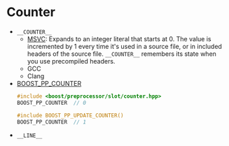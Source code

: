 # Counter
- `__COUNTER__`
  - [MSVC](https://docs.microsoft.com/en-us/cpp/preprocessor/predefined-macros): Expands to an integer literal that starts at 0. The value is incremented by 1 every time it's used in a source file, or in included headers of the source file. `__COUNTER__` remembers its state when you use precompiled headers.
  - GCC
  - Clang
- [BOOST_PP_COUNTER](https://www.boost.org/doc/libs/1_79_0/libs/preprocessor/doc/ref/counter.html)
    ```cpp
    #include <boost/preprocessor/slot/counter.hpp>
    BOOST_PP_COUNTER  // 0

    #include BOOST_PP_UPDATE_COUNTER()
    BOOST_PP_COUNTER  // 1
    ```
- `__LINE__`